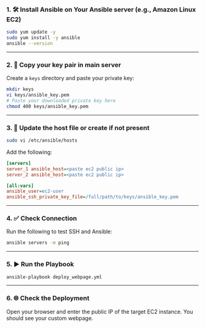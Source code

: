 ### 1. 🛠️ Install Ansible on Your Ansible server (e.g., Amazon Linux EC2)

```bash
sudo yum update -y
sudo yum install -y ansible
ansible --version
```

---

### 2. 🔑 Copy your key pair in main server
Create a `keys` directory and paste your private key:

```bash
mkdir keys
vi keys/ansible_key.pem
# Paste your downloaded private key here
chmod 400 keys/ansible_key.pem
```

---

### 3. 🧾 Update the host file or create if not present

```bash
sudo vi /etc/ansible/hosts
```

Add the following:

```ini
[servers]
server_1 ansible_host=<paste ec2 public ip>
server_2 ansible_host=<paste ec2 public ip>

[all:vars]
ansible_user=ec2-user
ansible_ssh_private_key_file=/full/path/to/keys/ansible_key.pem
```

---

### 4. ✅ Check Connection

Run the following to test SSH and Ansible:

```bash
ansible servers -m ping
```

---


### 5. ▶️ Run the Playbook

```bash
ansible-playbook deploy_webpage.yml
```

---

### 6. 🌐 Check the Deployment

Open your browser and enter the public IP of the target EC2 instance. You should see your custom webpage.
